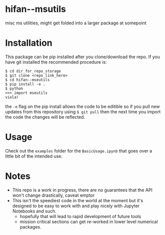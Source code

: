 # hifan--msutils
misc ms utilities, might get folded into a larger package at somepoint

# Installation
This package can be pip installed after you clone/download the repo. 
If you have git installed the recommended procedure is:

```
$ cd dir_for_repo_storage
$ git clone <repo_link_here>
$ cd hifan--mseutils
$ pip install -e .
$ python
>>> import mseutils
viola!
```

the `-e` flag on the pip install allows the code to be editible so if you pull new updates from this repository using `$ git pull` then the next time you import the code the  changes will be reflected. 


# Usage
Check out the `examples` folder for the `BasicUsage.ipynb` that goes over a little bit of the intended use. 


# Notes
* This repo is a work in progress, there are no guarantees that the API won't change drastically, caveat emptor
* This isn't the speediest code in the world at the moment but it's designed to be easy to work with and play nicely with Jupyter Notebooks and such. 
    * hopefully that will lead to rapid development of future tools
    * mission critical sections can get re-worked in lower level numerical packages.